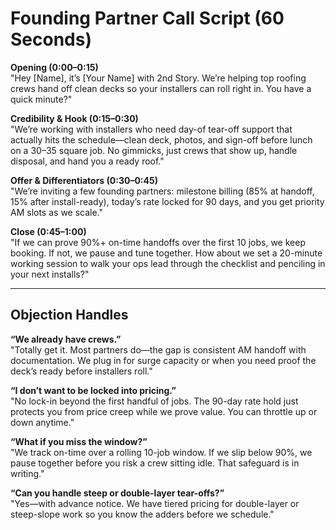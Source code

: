 # Founding Partner Call Script (60 Seconds)

**Opening (0:00–0:15)**  
"Hey [Name], it’s [Your Name] with 2nd Story. We’re helping top roofing crews hand off clean decks so your installers can roll right in. You have a quick minute?"

**Credibility & Hook (0:15–0:30)**  
"We’re working with installers who need day-of tear-off support that actually hits the schedule—clean deck, photos, and sign-off before lunch on a 30–35 square job. No gimmicks, just crews that show up, handle disposal, and hand you a ready roof."

**Offer & Differentiators (0:30–0:45)**  
"We’re inviting a few founding partners: milestone billing (85% at handoff, 15% after install-ready), today’s rate locked for 90 days, and you get priority AM slots as we scale."

**Close (0:45–1:00)**  
"If we can prove 90%+ on-time handoffs over the first 10 jobs, we keep booking. If not, we pause and tune together. How about we set a 20-minute working session to walk your ops lead through the checklist and penciling in your next installs?"

---

## Objection Handles

**“We already have crews.”**  
"Totally get it. Most partners do—the gap is consistent AM handoff with documentation. We plug in for surge capacity or when you need proof the deck’s ready before installers roll."

**“I don’t want to be locked into pricing.”**  
"No lock-in beyond the first handful of jobs. The 90-day rate hold just protects you from price creep while we prove value. You can throttle up or down anytime."

**“What if you miss the window?”**  
"We track on-time over a rolling 10-job window. If we slip below 90%, we pause together before you risk a crew sitting idle. That safeguard is in writing."

**“Can you handle steep or double-layer tear-offs?”**  
"Yes—with advance notice. We have tiered pricing for double-layer or steep-slope work so you know the adders before we schedule."
